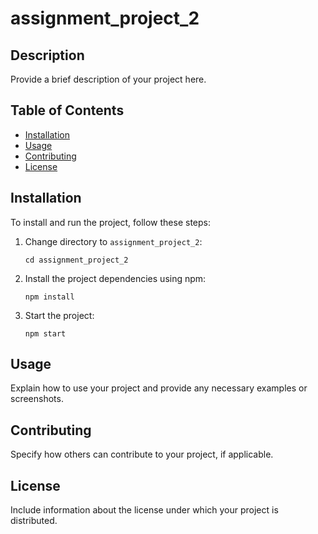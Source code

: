 # assignment_project_2

## Description
Provide a brief description of your project here.

## Table of Contents
- [Installation](#installation)
- [Usage](#usage)
- [Contributing](#contributing)
- [License](#license)

## Installation
To install and run the project, follow these steps:
1. Change directory to `assignment_project_2`:
    ```
    cd assignment_project_2
    ```

2. Install the project dependencies using npm:
    ```
    npm install
    ```

3. Start the project:
    ```
    npm start
    ```

## Usage
Explain how to use your project and provide any necessary examples or screenshots.

## Contributing
Specify how others can contribute to your project, if applicable.

## License
Include information about the license under which your project is distributed.
